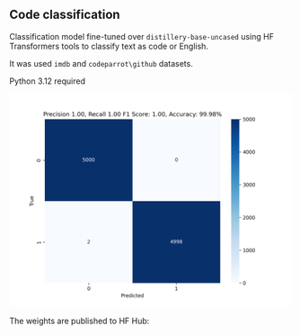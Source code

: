 ## Code classification

Classification model fine-tuned over `distillery-base-uncased` using HF Transformers tools to classify text as code or English.

It was used `imdb` and `codeparrot\github` datasets.

Python 3.12 required

![Alt text](confusion_matrix.png)

The weights are published to HF Hub: